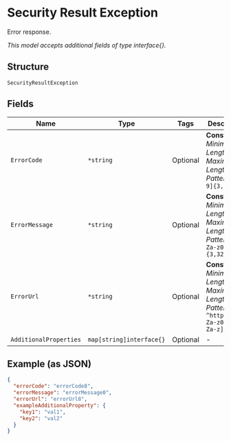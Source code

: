 
# Security Result Exception

Error response.

*This model accepts additional fields of type interface{}.*

## Structure

`SecurityResultException`

## Fields

| Name | Type | Tags | Description |
|  --- | --- | --- | --- |
| `ErrorCode` | `*string` | Optional | **Constraints**: *Minimum Length*: `3`, *Maximum Length*: `3`, *Pattern*: `^[0-9]{3,3}$` |
| `ErrorMessage` | `*string` | Optional | **Constraints**: *Minimum Length*: `3`, *Maximum Length*: `32`, *Pattern*: `^[A-Za-z0-9]{3,32}$` |
| `ErrorUrl` | `*string` | Optional | **Constraints**: *Minimum Length*: `3`, *Maximum Length*: `64`, *Pattern*: `^https://[A-Za-z0-9].[A-Za-z]{3,64}$` |
| `AdditionalProperties` | `map[string]interface{}` | Optional | - |

## Example (as JSON)

```json
{
  "errorCode": "errorCode8",
  "errorMessage": "errorMessage0",
  "errorUrl": "errorUrl8",
  "exampleAdditionalProperty": {
    "key1": "val1",
    "key2": "val2"
  }
}
```

